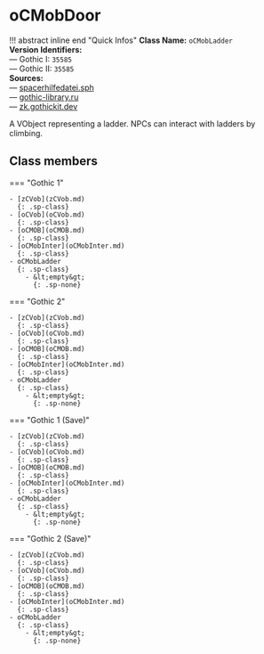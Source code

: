 # oCMobDoor

!!! abstract inline end "Quick Infos"
    **Class Name:** `oCMobLadder`<br/>
    **Version Identifiers:**<br />
    — Gothic I: `35585`<br/>
    — Gothic II: `35585`<br/>
    **Sources:**<br/>
    — [spacerhilfedatei.sph](https://wiki.worldofgothic.de/doku.php?id=spacer:hilfedatei)<br/>
    — [gothic-library.ru](http://www.gothic-library.ru/publ/ocmobladder/1-1-0-508)<br/>
    — [zk.gothickit.dev](https://zk.gothickit.dev/engine/objects/oCMobLadder/)

A VObject representing a ladder. NPCs can interact with ladders by climbing.

## Class members

=== "Gothic 1"

    - [zCVob](zCVob.md)
      {: .sp-class}
    - [oCVob](oCVob.md)
      {: .sp-class}
    - [oCMOB](oCMOB.md)
      {: .sp-class}
    - [oCMobInter](oCMobInter.md)
      {: .sp-class}
    - oCMobLadder
      {: .sp-class}
        - &lt;empty&gt;
          {: .sp-none}

=== "Gothic 2"

    - [zCVob](zCVob.md)
      {: .sp-class}
    - [oCVob](oCVob.md)
      {: .sp-class}
    - [oCMOB](oCMOB.md)
      {: .sp-class}
    - [oCMobInter](oCMobInter.md)
      {: .sp-class}
    - oCMobLadder
      {: .sp-class}
        - &lt;empty&gt;
          {: .sp-none}

=== "Gothic 1 (Save)"

    - [zCVob](zCVob.md)
      {: .sp-class}
    - [oCVob](oCVob.md)
      {: .sp-class}
    - [oCMOB](oCMOB.md)
      {: .sp-class}
    - [oCMobInter](oCMobInter.md)
      {: .sp-class}
    - oCMobLadder
      {: .sp-class}
        - &lt;empty&gt;
          {: .sp-none}

=== "Gothic 2 (Save)"

    - [zCVob](zCVob.md)
      {: .sp-class}
    - [oCVob](oCVob.md)
      {: .sp-class}
    - [oCMOB](oCMOB.md)
      {: .sp-class}
    - [oCMobInter](oCMobInter.md)
      {: .sp-class}
    - oCMobLadder
      {: .sp-class}
        - &lt;empty&gt;
          {: .sp-none}

